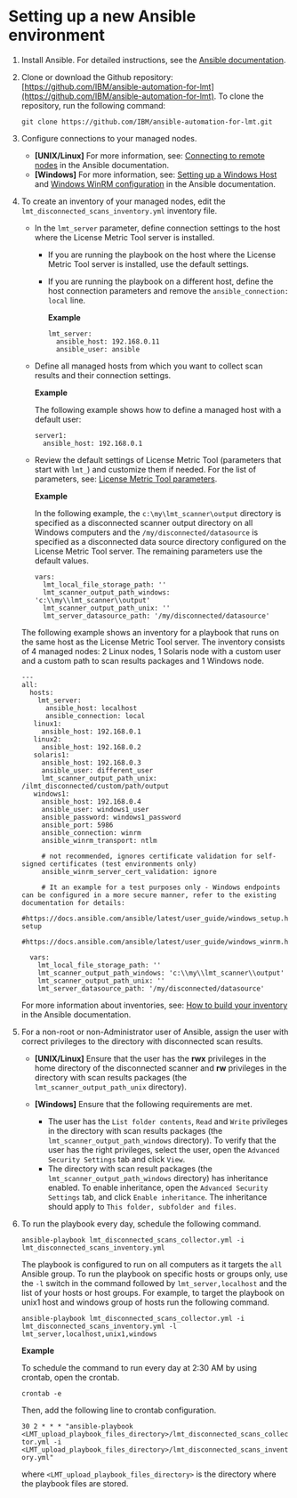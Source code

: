 # Setting up a new Ansible environment

1. Install Ansible. For detailed instructions, see the [Ansible documentation](https://docs.ansible.com/ansible/latest/installation_guide/intro_installation.html#installing-the-control-node).

1. Clone or download the Github repository: [https://github.com/IBM/ansible-automation-for-lmt](https://github.com/IBM/ansible-automation-for-lmt). To clone the repository, run the following command:

   `git clone https://github.com/IBM/ansible-automation-for-lmt.git`


2. Configure connections to your managed nodes.
   - **\[UNIX/Linux\]** For more information, see: [Connecting to remote nodes](https://docs.ansible.com/ansible/latest/user_guide/intro_getting_started.html#connecting-to-remote-nodes) in the Ansible documentation.
   - **\[Windows\]** For more information, see: [Setting up a Windows Host](https://docs.ansible.com/ansible/latest/user_guide/windows.html) and [Windows WinRM configuration](https://docs.ansible.com/ansible/latest/user_guide/windows_winrm.html) in the Ansible documentation.


3. To create an inventory of your managed nodes, edit the `lmt_disconnected_scans_inventory.yml` inventory file.
   
   - In the `lmt_server` parameter, define connection settings to the host where the License Metric Tool server is installed.
     - If you are running the playbook on the host where the License Metric Tool server is installed, use the default settings.
     - If you are running the playbook on a different host, define the host connection parameters and remove the `ansible_connection: local` line. 

       **Example**
       ```
       lmt_server:
         ansible_host: 192.168.0.11
         ansible_user: ansible
       ```
     
   - Define all managed hosts from which you want to collect scan results and their connection settings.
   
      **Example**

      The following example shows how to define a managed host with a default user:
      ```
      server1:
        ansible_host: 192.168.0.1
      ```
   - Review the default settings of License Metric Tool (parameters that start with `lmt_`) and customize them if needed. For the list of parameters, see: [License Metric Tool parameters](doc_lmt_parameters.md).
       
     **Example**

     In the following example, the `c:\my\lmt_scanner\output` directory is specified as a disconnected scanner output directory on all Windows computers and the `/my/disconnected/datasource` is specified as a disconnected data source directory configured on the License Metric Tool server. The remaining parameters use the default values.
     ```
     vars:
       lmt_local_file_storage_path: ''
       lmt_scanner_output_path_windows: 'c:\\my\\lmt_scanner\\output'
       lmt_scanner_output_path_unix: ''
       lmt_server_datasource_path: '/my/disconnected/datasource'
     ```

   The following example shows an inventory for a playbook that runs on the same host as the License Metric Tool server. The inventory consists of 4 managed nodes: 2 Linux nodes, 1 Solaris node with a custom user and a custom path to scan results packages and 1 Windows node.
   ```
   ---
   all:
     hosts:
       lmt_server:
         ansible_host: localhost
         ansible_connection: local
      linux1:
        ansible_host: 192.168.0.1
      linux2:
        ansible_host: 192.168.0.2
      solaris1:
        ansible_host: 192.168.0.3
        ansible_user: different_user
        lmt_scanner_output_path_unix: /ilmt_disconnected/custom/path/output
      windows1:
        ansible_host: 192.168.0.4
        ansible_user: windows1_user
        ansible_password: windows1_password
        ansible_port: 5986
        ansible_connection: winrm
        ansible_winrm_transport: ntlm
        
        # not recommended, ignores certificate validation for self-signed certificates (test environments only)
        ansible_winrm_server_cert_validation: ignore

        # It an example for a test purposes only - Windows endpoints can be configured in a more secure manner, refer to the existing documentation for details:
        #https://docs.ansible.com/ansible/latest/user_guide/windows_setup.html#winrm-setup
        #https://docs.ansible.com/ansible/latest/user_guide/windows_winrm.html
     
     vars:
       lmt_local_file_storage_path: ''
       lmt_scanner_output_path_windows: 'c:\\my\\lmt_scanner\\output'
       lmt_scanner_output_path_unix: ''
       lmt_server_datasource_path: '/my/disconnected/datasource'
   ```
    For more information about inventories, see: [How to build your inventory](https://docs.ansible.com/ansible/latest/user_guide/intro_inventory.html) in the Ansible documentation.
   
4. For a non-root or non-Administrator user of Ansible, assign the user with correct privileges to the directory with disconnected scan results.
   - **\[UNIX/Linux\]** Ensure that the user has the **rwx** privileges in the home directory of the disconnected scanner and **rw** privileges in the directory with scan results packages (the `lmt_scanner_output_path_unix` directory).
   
   - **\[Windows\]** Ensure that the following requirements are met.
     - The user has the `List folder contents`, `Read` and `Write` privileges in the directory with scan results packages (the `lmt_scanner_output_path_windows` directory). To verify that the user has the right privileges, select the user, open the `Advanced Security Settings` tab and click `View`. 
     - The directory with scan result packages (the `lmt_scanner_output_path_windows` directory) has inheritance enabled. To enable inheritance, open the `Advanced Security Settings` tab, and click `Enable inheritance`. The inheritance should apply to `This folder, subfolder and files`. 

5. To run the playbook every day, schedule the following command.

   `ansible-playbook lmt_disconnected_scans_collector.yml -i lmt_disconnected_scans_inventory.yml`

    The playbook is configured to run on all computers as it targets the `all` Ansible group. To run the playbook on specific hosts or groups only, use the `-l` switch in the command followed by `lmt_server,localhost` and the list of your hosts or host groups. For example, to target the playbook on unix1 host and windows group of hosts run the following command.

   `ansible-playbook lmt_disconnected_scans_collector.yml -i lmt_disconnected_scans_inventory.yml -l lmt_server,localhost,unix1,windows` 
   
   **Example** 
   
   To schedule the command to run every day at 2:30 AM by using crontab, open the crontab.
   
   `crontab -e` 
   
   Then, add the following line to crontab configuration.
   
   `30 2 * * * "ansible-playbook <LMT_upload_playbook_files_directory>/lmt_disconnected_scans_collector.yml -i <LMT_upload_playbook_files_directory>/lmt_disconnected_scans_inventory.yml"`
   
   where `<LMT_upload_playbook_files_directory>` is the directory where the playbook files are stored.
